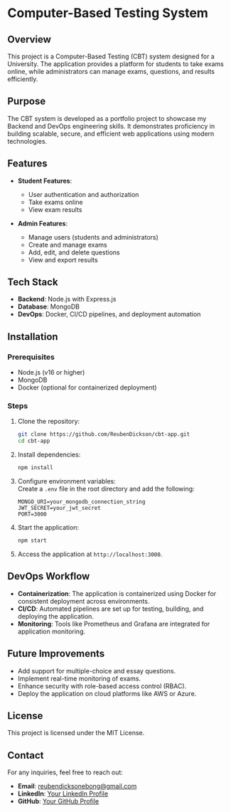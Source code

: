 # Computer-Based Testing System  

## Overview  
This project is a Computer-Based Testing (CBT) system designed for a University. The application provides a platform for students to take exams online, while administrators can manage exams, questions, and results efficiently.  

## Purpose  
The CBT system is developed as a portfolio project to showcase my Backend and DevOps engineering skills. It demonstrates proficiency in building scalable, secure, and efficient web applications using modern technologies.  

## Features  
- **Student Features**:  
    - User authentication and authorization  
    - Take exams online  
    - View exam results  

- **Admin Features**:  
    - Manage users (students and administrators)  
    - Create and manage exams  
    - Add, edit, and delete questions  
    - View and export results  

## Tech Stack  
- **Backend**: Node.js with Express.js  
- **Database**: MongoDB  
- **DevOps**: Docker, CI/CD pipelines, and deployment automation  

## Installation  

### Prerequisites  
- Node.js (v16 or higher)  
- MongoDB  
- Docker (optional for containerized deployment)  

### Steps  
1. Clone the repository:  
     ```bash  
     git clone https://github.com/ReubenDickson/cbt-app.git  
     cd cbt-app  
     ```  

2. Install dependencies:  
     ```bash  
     npm install  
     ```  

3. Configure environment variables:  
     Create a `.env` file in the root directory and add the following:  
     ```env  
     MONGO_URI=your_mongodb_connection_string  
     JWT_SECRET=your_jwt_secret  
     PORT=3000  
     ```  

4. Start the application:  
     ```bash  
     npm start  
     ```  

5. Access the application at `http://localhost:3000`.  

## DevOps Workflow  
- **Containerization**: The application is containerized using Docker for consistent deployment across environments.  
- **CI/CD**: Automated pipelines are set up for testing, building, and deploying the application.  
- **Monitoring**: Tools like Prometheus and Grafana are integrated for application monitoring.  

## Future Improvements  
- Add support for multiple-choice and essay questions.  
- Implement real-time monitoring of exams.  
- Enhance security with role-based access control (RBAC).  
- Deploy the application on cloud platforms like AWS or Azure.  

## License  
This project is licensed under the MIT License.  

## Contact  
For any inquiries, feel free to reach out:  
- **Email**: reubendicksonebong@gmail.com  
- **LinkedIn**: [Your LinkedIn Profile](https://www.linkedin.com/in/reuben-dickson-10b071106/)  
- **GitHub**: [Your GitHub Profile](https://github.com/yourusername)  
